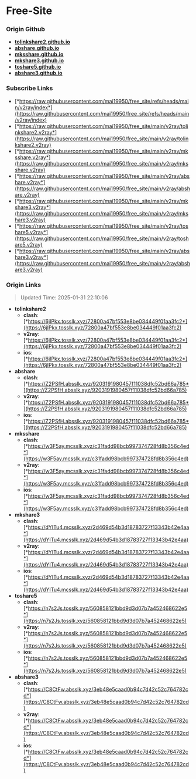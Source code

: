 # Free-Site

### Origin Github

- [**tolinkshare2.github.io**](https://github.com/tolinkshare2/tolinkshare2.github.io)
- [**abshare.github.io**](https://github.com/abshare/abshare.github.io)
- [**mksshare.github.io**](https://github.com/mksshare/mksshare.github.io)
- [**mkshare3.github.io**](https://github.com/mkshare3/mkshare3.github.io)
- [**toshare5.github.io**](https://github.com/toshare5/toshare5.github.io)
- [**abshare3.github.io**](https://github.com/abshare3/abshare3.github.io)

### Subscribe Links

- [*https://raw.githubusercontent.com/mai19950/free_site/refs/heads/main/v2ray/index*](https://raw.githubusercontent.com/mai19950/free_site/refs/heads/main/v2ray/index)
- [*https://raw.githubusercontent.com/mai19950/free_site/main/v2ray/tolinkshare2.v2ray*](https://raw.githubusercontent.com/mai19950/free_site/main/v2ray/tolinkshare2.v2ray)
- [*https://raw.githubusercontent.com/mai19950/free_site/main/v2ray/mksshare.v2ray*](https://raw.githubusercontent.com/mai19950/free_site/main/v2ray/mksshare.v2ray)
- [*https://raw.githubusercontent.com/mai19950/free_site/main/v2ray/abshare.v2ray*](https://raw.githubusercontent.com/mai19950/free_site/main/v2ray/abshare.v2ray)
- [*https://raw.githubusercontent.com/mai19950/free_site/main/v2ray/mkshare3.v2ray*](https://raw.githubusercontent.com/mai19950/free_site/main/v2ray/mkshare3.v2ray)
- [*https://raw.githubusercontent.com/mai19950/free_site/main/v2ray/toshare5.v2ray*](https://raw.githubusercontent.com/mai19950/free_site/main/v2ray/toshare5.v2ray)
- [*https://raw.githubusercontent.com/mai19950/free_site/main/v2ray/abshare3.v2ray*](https://raw.githubusercontent.com/mai19950/free_site/main/v2ray/abshare3.v2ray)

### Origin Links

> Updated Time: 2025-01-31 22:10:06

- **tolinkshare2**
  - **clash**: [*https://6jIPkx.tosslk.xyz/72800a47bf553e8be034449f01aa3fc2*](https://6jIPkx.tosslk.xyz/72800a47bf553e8be034449f01aa3fc2)
  - **v2ray**: [*https://6jIPkx.tosslk.xyz/72800a47bf553e8be034449f01aa3fc2*](https://6jIPkx.tosslk.xyz/72800a47bf553e8be034449f01aa3fc2)
  - **ios**: [*https://6jIPkx.tosslk.xyz/72800a47bf553e8be034449f01aa3fc2*](https://6jIPkx.tosslk.xyz/72800a47bf553e8be034449f01aa3fc2)
- **abshare**
  - **clash**: [*https://Z2PSfH.absslk.xyz/9203191980457f11038dfc52bd66a785*](https://Z2PSfH.absslk.xyz/9203191980457f11038dfc52bd66a785)
  - **v2ray**: [*https://Z2PSfH.absslk.xyz/9203191980457f11038dfc52bd66a785*](https://Z2PSfH.absslk.xyz/9203191980457f11038dfc52bd66a785)
  - **ios**: [*https://Z2PSfH.absslk.xyz/9203191980457f11038dfc52bd66a785*](https://Z2PSfH.absslk.xyz/9203191980457f11038dfc52bd66a785)
- **mksshare**
  - **clash**: [*https://w3F5ay.mcsslk.xyz/c31fadd98bcb997374728fd8b356c4ed*](https://w3F5ay.mcsslk.xyz/c31fadd98bcb997374728fd8b356c4ed)
  - **v2ray**: [*https://w3F5ay.mcsslk.xyz/c31fadd98bcb997374728fd8b356c4ed*](https://w3F5ay.mcsslk.xyz/c31fadd98bcb997374728fd8b356c4ed)
  - **ios**: [*https://w3F5ay.mcsslk.xyz/c31fadd98bcb997374728fd8b356c4ed*](https://w3F5ay.mcsslk.xyz/c31fadd98bcb997374728fd8b356c4ed)
- **mkshare3**
  - **clash**: [*https://dYITu4.mcsslk.xyz/2d469d54b3d18783727f13343b42e4aa*](https://dYITu4.mcsslk.xyz/2d469d54b3d18783727f13343b42e4aa)
  - **v2ray**: [*https://dYITu4.mcsslk.xyz/2d469d54b3d18783727f13343b42e4aa*](https://dYITu4.mcsslk.xyz/2d469d54b3d18783727f13343b42e4aa)
  - **ios**: [*https://dYITu4.mcsslk.xyz/2d469d54b3d18783727f13343b42e4aa*](https://dYITu4.mcsslk.xyz/2d469d54b3d18783727f13343b42e4aa)
- **toshare5**
  - **clash**: [*https://n7s2Js.tosslk.xyz/560858121bbd9d3d07b7a452468622e5*](https://n7s2Js.tosslk.xyz/560858121bbd9d3d07b7a452468622e5)
  - **v2ray**: [*https://n7s2Js.tosslk.xyz/560858121bbd9d3d07b7a452468622e5*](https://n7s2Js.tosslk.xyz/560858121bbd9d3d07b7a452468622e5)
  - **ios**: [*https://n7s2Js.tosslk.xyz/560858121bbd9d3d07b7a452468622e5*](https://n7s2Js.tosslk.xyz/560858121bbd9d3d07b7a452468622e5)
- **abshare3**
  - **clash**: [*https://C8CtFw.absslk.xyz/3eb48e5caad0b94c7d42c52c764782cd*](https://C8CtFw.absslk.xyz/3eb48e5caad0b94c7d42c52c764782cd)
  - **v2ray**: [*https://C8CtFw.absslk.xyz/3eb48e5caad0b94c7d42c52c764782cd*](https://C8CtFw.absslk.xyz/3eb48e5caad0b94c7d42c52c764782cd)
  - **ios**: [*https://C8CtFw.absslk.xyz/3eb48e5caad0b94c7d42c52c764782cd*](https://C8CtFw.absslk.xyz/3eb48e5caad0b94c7d42c52c764782cd)
